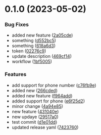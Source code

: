 # 0.1.0 (2023-05-02)


### Bug Fixes

* added new feature ([2a05cde](https://github.com/suren-khatana/aws-sns-sms-plugin-test/commit/2a05cde94e82c240e074e4e84c573411fa2db735))
* something ([d552bc5](https://github.com/suren-khatana/aws-sns-sms-plugin-test/commit/d552bc5a0d13cef219cb1831729b9a89c449c211))
* something ([618a6d3](https://github.com/suren-khatana/aws-sns-sms-plugin-test/commit/618a6d30f5e06908b1b7630fc6379c4724076ec4))
* token ([02276c9](https://github.com/suren-khatana/aws-sns-sms-plugin-test/commit/02276c91fc35ddde7a2e3a16c60ce1cee6494537))
* update description ([469cf14](https://github.com/suren-khatana/aws-sns-sms-plugin-test/commit/469cf148b75ceab56252bc1d5eb3c6c98294f5fe))
* workflow ([1bf5005](https://github.com/suren-khatana/aws-sns-sms-plugin-test/commit/1bf50056fcb53aba25c348ef03ec9147f3b8e19f))


### Features

* add support for phone number ([c76fb9e](https://github.com/suren-khatana/aws-sns-sms-plugin-test/commit/c76fb9e0625cfd8eb6cce227a0dc3a50f7e58f17))
* added new ([266cded](https://github.com/suren-khatana/aws-sns-sms-plugin-test/commit/266cdedfd0de62b421f19d3adb237ea1dae32a31))
* added new feature ([f964add](https://github.com/suren-khatana/aws-sns-sms-plugin-test/commit/f964add9fcc82dafc40b7b3f1ba7ae564239a6c9))
* added support for phone ([e6f25d2](https://github.com/suren-khatana/aws-sns-sms-plugin-test/commit/e6f25d23e8b05798fbcc16ab7943464433cae7d0))
* minor change ([4a94e85](https://github.com/suren-khatana/aws-sns-sms-plugin-test/commit/4a94e852636f54213eaaa2a7b4fd8624636e6fbd))
* new feature ([431040e](https://github.com/suren-khatana/aws-sns-sms-plugin-test/commit/431040edcd59ed4cee29d01160a660e5a0668487))
* new updaye ([29517a0](https://github.com/suren-khatana/aws-sns-sms-plugin-test/commit/29517a0695f2020e4ff75285c9066d7ffcde2133))
* test commit ([d1e01dd](https://github.com/suren-khatana/aws-sns-sms-plugin-test/commit/d1e01ddf247e581c441897c20ad2c2f8fb044461))
* updated release yaml ([7423760](https://github.com/suren-khatana/aws-sns-sms-plugin-test/commit/7423760b6cebd903bba1e8e1a45d4a3e244f1034))



